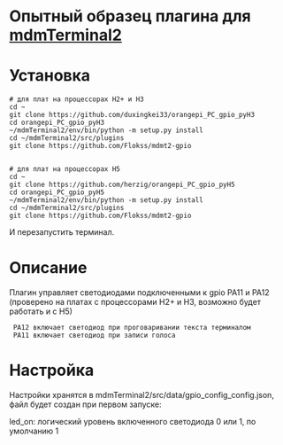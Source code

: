 # Опытный образец плагина для  [mdmTerminal2](https://github.com/Aculeasis/mdmTerminal2)

# Установка
```
# для плат на процессорах H2+ и H3
cd ~
git clone https://github.com/duxingkei33/orangepi_PC_gpio_pyH3
cd orangepi_PC_gpio_pyH3
~/mdmTerminal2/env/bin/python -m setup.py install
cd ~/mdmTerminal2/src/plugins
git clone https://github.com/Flokss/mdmt2-gpio


# для плат на процессорах H5
cd ~
git clone https://github.com/herzig/orangepi_PC_gpio_pyH5
cd orangepi_PC_gpio_pyH5
~/mdmTerminal2/env/bin/python -m setup.py install
cd ~/mdmTerminal2/src/plugins
git clone https://github.com/Flokss/mdmt2-gpio

```
И перезапустить терминал.
# Описание
Плагин управляет светодиодами подключенными к gpio PA11 и PA12 (проверено на платах с процессорами H2+ и H3, возможно будет работать и с H5)
```
 PA12 включает светодиод при проговаривании текста терминалом
 PA11 включает светодиод при записи голоса
```
# Настройка
Настройки хранятся в mdmTerminal2/src/data/gpio_config_config.json, файл будет создан при первом запуске:

led_on: логический уровень включенного светодиода 0 или 1, по умолчанию 1

